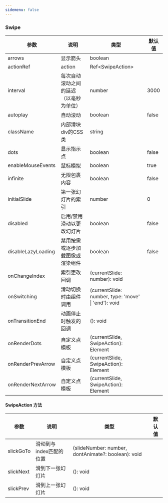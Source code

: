 ```yaml
---
sidemenu: false
---
```


### Swipe

| 参数	|说明	|类型	|默认值
| --- | --- | --- | ---
| arrows | 显示箭头 | boolean |
| actionRef | action | Ref\<SwipeAction\> |
| interval | 每次自动滚动之间的延迟（以毫秒为单位）| number | 3000
| autoplay | 自动滚动 | boolean | false
| className | 内部滑块div的CSS类 | string |
| dots | 显示指示点 | boolean | false
| enableMouseEvents | 鼠标模拟 | boolean | true
| infinite | 无限包裹内容 | boolean | false
| initialSlide | 第一张幻灯片的索引 | number | 0
| disabled | 启用/禁用滑动以更改幻灯片 | boolean | false
| disableLazyLoading | 禁用按需或逐步加载图像或渲染组件 | boolean | false
| onChangeIndex | 索引更改回调 | (currentSlide: number): void |
| onSwitching | 滑动切换时由组件调用 | (currentSlide: number, type: 'move' \| 'end'): void |
| onTransitionEnd | 动画停止时触发的回调 | (): void |
| onRenderDots| 自定义点模板 | (currentSlide, SwipeAction): Element |
| onRenderPrevArrow| 自定义点模板 | (currentSlide, SwipeAction): Element |
| onRenderNextArrow| 自定义点模板 | (currentSlide, SwipeAction): Element |


#### SwipeAction 方法

| 参数	|说明	|类型	|默认值
| --- | --- | --- | ---
| slickGoTo | 滑动到与index匹配的位置 | (slideNumber: number, dontAnimate?: boolean): void |
| slickNext | 滑到下一张幻灯片 | (): void |
| slickPrev | 滑到上一张幻灯片 | (): void |
